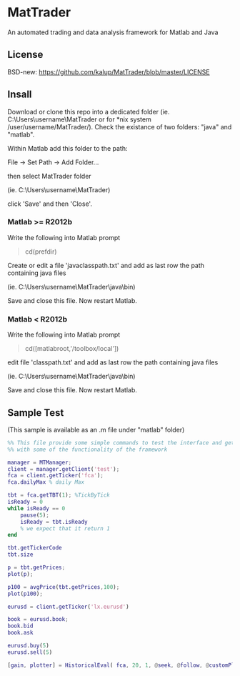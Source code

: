 # MatTrader
An  automated  trading  and  data  analysis  framework  for Matlab  and  Java

## License
BSD-new: https://github.com/kalup/MatTrader/blob/master/LICENSE

## Insall

Download or clone this repo into a dedicated folder (ie. C:\Users\username\MatTrader or for *nix system /user/username/MatTrader/). Check the existance of two folders: "java" and "matlab".

Within Matlab add this folder to the path:

  File -> Set Path -> Add Folder...

then select MatTrader folder

   (ie. C:\Users\username\MatTrader)

click 'Save' and then 'Close'.

### Matlab >= R2012b

Write the following into Matlab prompt

  > cd(prefdir)

Create or edit a file 'javaclasspath.txt' and add as last row the path containing java files

   (ie. C:\Users\username\MatTrader\java\bin)

Save and close this file. Now restart Matlab.

### Matlab < R2012b

Write the following into Matlab prompt

  > cd([matlabroot,'/toolbox/local'])

edit file 'classpath.txt' and add as last row the path containing java files

(ie. C:\Users\username\MatTrader\java\bin)

Save and close this file. Now restart Matlab.

## Sample Test

(This sample is available as an .m file under "matlab" folder)

```matlab
%% This file provide some simple commands to test the interface and get in touch
%% with some of the functionality of the framework

manager = MTManager;
client = manager.getClient('test');
fca = client.getTicker('fca');
fca.dailyMax % daily Max

tbt = fca.getTBT(1); %TickByTick
isReady = 0
while isReady == 0
	pause(5);
	isReady = tbt.isReady
	% we expect that it return 1
end

tbt.getTickerCode
tbt.size

p = tbt.getPrices;
plot(p);

p100 = avgPrice(tbt.getPrices,100);
plot(p100);

eurusd = client.getTicker('lx.eurusd')

book = eurusd.book;
book.bid
book.ask

eurusd.buy(5)
eurusd.sell(5)

[gain, plotter] = HistoricalEval( fca, 20, 1, @seek, @follow, @customPlot);
```